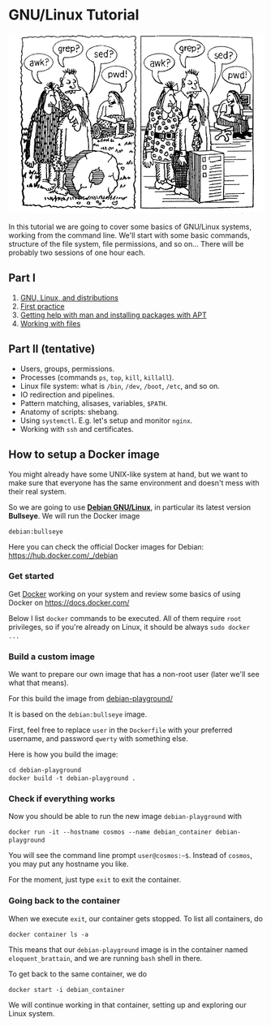 # GNU/Linux Tutorial

![awk? grep? sed? pwd!](awk-grep-sed-pwd.png)

In this tutorial we are going to cover some basics of GNU/Linux systems,
working from the command line. We'll start with some basic commands,
structure of the file system, file permissions, and so on... There will be
probably two sessions of one hour each.


## Part I

1. [GNU, Linux, and distributions](./01-debian.md)
2. [First practice](./02-first-practice.md)
3. [Getting help with man and installing packages with APT](./03-apt.md)
4. [Working with files](./04-files.md)


## Part II (tentative)

- Users, groups, permissions.
- Processes (commands `ps`, `top`, `kill`, `killall`).
- Linux file system: what is `/bin`, `/dev`, `/boot`, `/etc`, and so on.
- IO redirection and pipelines.
- Pattern matching, alisases, variables, `$PATH`.
- Anatomy of scripts: shebang.
- Using `systemctl`. E.g. let's setup and monitor `nginx`.
- Working with `ssh` and certificates.


## How to setup a Docker image

You might already have some UNIX-like system at hand, but we want to make sure
that everyone has the same environment and doesn't mess with their real system.

So we are going to use **[Debian GNU/Linux](https://www.debian.org/)**,
in particular its latest version **Bullseye**. We will run the Docker image
```
debian:bullseye
```
Here you can check the official Docker images for Debian:
https://hub.docker.com/_/debian


### Get started

Get [Docker](https://www.docker.com/) working on your system
and review some basics of using Docker on https://docs.docker.com/

Below I list `docker` commands to be executed. All of them require `root`
privileges, so if you're already on Linux, it should be always `sudo docker ...`


### Build a custom image

We want to prepare our own image that has a non-root user
(later we'll see what that means).

For this build the image from [debian-playground/](./debian-playground/)

It is based on the `debian:bullseye` image.

First, feel free to replace `user` in the `Dockerfile` with your preferred
username, and password `qwerty` with something else.

Here is how you build the image:

```shell
cd debian-playground
docker build -t debian-playground .
```

### Check if everything works

Now you should be able to run the new image `debian-playground` with
```shell
docker run -it --hostname cosmos --name debian_container debian-playground
```

You will see the command line prompt `user@cosmos:~$`.
Instead of `cosmos`, you may put any hostname you like.

For the moment, just type `exit` to exit the container.

### Going back to the container

When we execute `exit`, our container gets stopped. To list all containers, do

```shell
docker container ls -a
```

This means that our `debian-playground` image is in the container named
`eloquent_brattain`, and we are running `bash` shell in there.

To get back to the same container, we do
```shell
docker start -i debian_container
```

We will continue working in that container, setting up and exploring our Linux
system.
